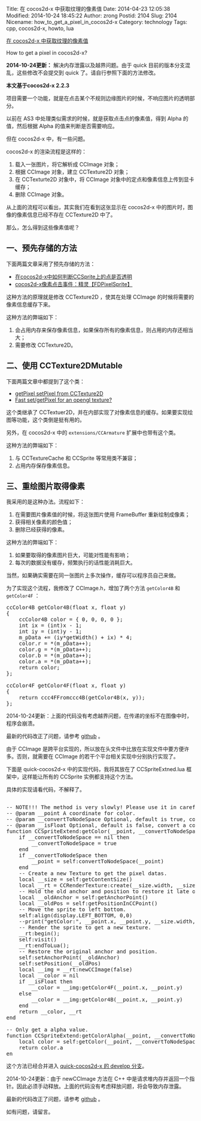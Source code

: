 Title: 在 cocos2d-x 中获取纹理的像素值
Date: 2014-04-23 12:05:38
Modified: 2014-10-24 18:45:22
Author: zrong
Postid: 2104
Slug: 2104
Nicename: how_to_get_a_pixel_in_cocos2d-x
Category: technology
Tags: cpp, cocos2d-x, howto, lua

[在 cocos2d-x 中获取纹理的像素值](http://zengrong.net/post/2104.htm)

How to get a pixel in cocos2d-x?

**2014-10-24更新：** 解决内存泄露以及越界问题。由于 quick 目前的版本分支混乱，这些修改不会提交到 quick 了。请自行参照下面的方法修改。

**本文基于cocos2d-x 2.2.3**

项目需要一个功能，就是在点击某个不规则边缘图片的时候，不响应图片的透明部分。

以前在 AS3 中处理类似需求的时候，就是获取点击点的像素值，得到 Alpha 的值，然后根据 Alpha 的值来判断是否需要响应。

但在 cocos2d-x 中，有一些问题。

cocos2d-x 的渲染流程是这样的：

1. 载入一张图片，将它解析成 CCImage 对象；
2. 根据 CCImage 对象，建立 CCTexture2D 对象；
3. 在 CCTexturte2D 对象中，将 CCImage 对象中的定点和像素信息上传到显卡缓存；
4. 删除 CCImage 对象。

从上面的流程可以看出，其实我们在看到这张显示在 cocos2d-x 中的图片时，图像的像素信息已经不存在 CCTexture2D 中了。<!--more-->

那么，怎么得到这些像素值呢？

## 一、预先存储的方法

下面两篇文章采用了预先存储的方法：

* [在cocos2d-x中如何判断CCSprite上的点是否透明][1]
* [cocos2d-x像素点击事件：精灵【FDPixelSprite】][2]

这种方法的原理就是修改 CCTexture2D ，使其在处理 CCImage 的时候将需要的像素信息缓存下来。

这种方法的弊端如下：

1. 会占用内存来保存像素信息，如果保存所有的像素信息，则占用的内存还相当大；
2. 需要修改 CCTexture2D。

## 二、使用 CCTexture2DMutable

下面两篇文章中都提到了这个类：

* [getPixel setPixel from CCTexture2D][3]
* [Fast set/getPixel for an opengl texture?][5]

这个类继承了 CCTextuer2D，并在内部实现了对像素信息的缓存。如果要实现绘图等功能，这个类倒是挺有用的。

另外，在 cocos2d-x 中的 `extensions/CCArmature` 扩展中也带有这个类。

这种方法的弊端如下：

1. 与 CCTextureCache 和 CCSprite 等常用类不兼容；
2. 占用内存保存像素信息。

## 三、重绘图片取得像素

我采用的是这种办法。流程如下：

1. 在需要图片像素值的时候，将这张图片使用 FrameBuffer 重新绘制成像素；
2. 获得相关像素的颜色值；
3. 删除已经获得的像素。

这种方法的弊端如下：

1. 如果要取得的像素图片巨大，可能对性能有影响；
2. 每次的数据没有缓存，频繁执行的话性能消耗巨大。

当然，如果确实需要在同一张图片上多次操作，缓存可以程序员自己来做。

为了实现这个流程，我修改了 CCImage.h，增加了两个方法 `getColor4B` 和 `getColor4F` ：

<pre lang="c++">
ccColor4B getColor4B(float x, float y)
{
	ccColor4B color = { 0, 0, 0, 0 };
	int ix = (int)x - 1;
	int iy = (int)y - 1;
	m_pData += (iy*getWidth() + ix) * 4;
	color.r = *(m_pData++);
	color.g = *(m_pData++);
	color.b = *(m_pData++);
	color.a = *(m_pData++);
	return color;
};

ccColor4F getColor4F(float x, float y)
{
	return ccc4FFromccc4B(getColor4B(x, y));
};
</pre>

2014-10-24更新：上面的代码没有考虑越界问题，在传递的坐标不在图像中时，程序会崩溃。

最新的代码改正了问题，请参考 [github][7] 。

由于 CCImage 是跨平台实现的，所以放在头文件中比放在实现文件中要方便许多。否则，就需要在 CCImage 的若干个平台相关实现中分别执行实现了。

下面是 quick-cocos2d-x 中的实现代码，我将其放在了 CCSpriteExtned.lua 框架中，这样能让所有的 CCSprite 实例都支持这个方法。

具体的实现请看代码，不解释了。

<pre lang="lua">

-- NOTE!!! The method is very slowly! Please use it in carefully.
-- @param __point A coordinate for color.
-- @param __convertToNodeSpace Optional, default is true, convert a coordinate to node space from world space.
-- @param __isFloat Optional, default is false, convert a coordinate to node space from world space.
function CCSpriteExtend:getColor(__point, __convertToNodeSpace, __isFloat)
	if __convertToNodeSpace == nil then
		__convertToNodeSpace = true
	end
	if __convertToNodeSpace then
		__point = self:convertToNodeSpace(__point)
	end
	-- Create a new Texture to get the pixel datas.
	local __size = self:getContentSize()
	local __rt = CCRenderTexture:create(__size.width, __size.height)
	-- Hold the old anchor and position to restore it late on.
	local __oldAnchor = self:getAnchorPoint()
	local __oldPos = self:getPositionInCCPoint()
	-- Move the sprite to left bottom.
	self:align(display.LEFT_BOTTOM, 0,0)
	--print("getColor:", __point.x, __point.y, __size.width, __size.height)
	-- Render the sprite to get a new texture.
	__rt:begin();
	self:visit()
	__rt:endToLua();
	-- Restore the original anchor and position.
	self:setAnchorPoint(__oldAnchor)
	self:setPosition(__oldPos)
	local __img = __rt:newCCImage(false)
	local __color = nil
	if __isFloat then
		__color = __img:getColor4F(__point.x, __point.y)
	else
		__color = __img:getColor4B(__point.x, __point.y)
	end
	return __color, __rt
end

-- Only get a alpha value.
function CCSpriteExtend:getColorAlpha(__point, __convertToNodeSpace, __isFloat)
	local color = self:getColor(__point, __convertToNodeSpace, __isFloat)
	return color.a
en
</pre>

这个方法已经合并进入 [quick-cocos2d-x 的 develop 分支][4]。

2014-10-24更新：由于 newCCImage 方法在 C++ 中是请求堆内存并返回一个指针。因此必须手动释放。上面的代码没有考虑释放问题，将会导致内存泄露。

最新的代码改正了问题，请参考 [github][6] 。

如有问题，请留言。

[1]: http://hi.baidu.com/lq731371663/item/e702401d91e57e8489a95661
[2]: http://www.firedragonpzy.com.cn/index.php/archives/3233
[3]: http://www.cocos2d-x.org/forums/6/topics/3472
[4]: https://github.com/dualface/quick-cocos2d-x/blob/develop/framework/cocos2dx/CCSpriteExtend.lua
[5]: http://www.cocos2d-iphone.org/forums/topic/fast-setgetpixel-for-an-opengl-texture/
[6]: https://github.com/zrong/quick-cocos2d-x/blob/zrong/framework/cocos2dx/CCSpriteExtend.lua#L50
[7]: https://github.com/zrong/quick-cocos2d-x/blob/zrong/lib/cocos2d-x/cocos2dx/platform/CCImage.h#L169
